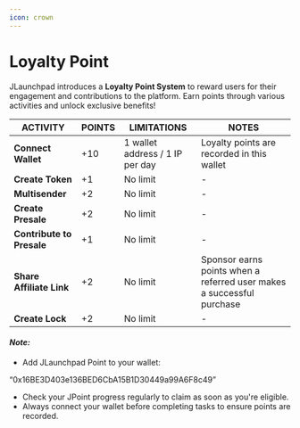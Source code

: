 ```yaml
---
icon: crown
---
```


# Loyalty Point

JLaunchpad introduces a **Loyalty Point System** to reward users for their engagement and contributions to the platform. Earn points through various activities and unlock exclusive benefits!

| ACTIVITY                  | POINTS | LIMITATIONS                     | NOTES                                                                 |
| ------------------------- | ------ | ------------------------------- | --------------------------------------------------------------------- |
| **Connect Wallet**        | +10    | 1 wallet address / 1 IP per day | Loyalty points are recorded in this wallet                            |
| **Create Token**          | +1     | No limit                        | -                                                                     |
| **Multisender**           | +2     | No limit                        | -                                                                     |
| **Create Presale**        | +2     | No limit                        | -                                                                     |
| **Contribute to Presale** | +1     | No limit                        | -                                                                     |
| **Share Affiliate Link**  | +2     | No limit                        | Sponsor earns points when a referred user makes a successful purchase |
| **Create Lock**           | +2     | No limit                        | -                                                                     |

#### _Note:_

* Add JLaunchpad Point to your wallet:

“0x16BE3D403e136BED6CbA15B1D30449a99A6F8c49”

* Check your JPoint progress regularly to claim as soon as you're eligible.
* Always connect your wallet before completing tasks to ensure points are recorded.
